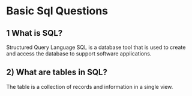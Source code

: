 # Basic Sql Questions

## 1 What is SQL?

 Structured Query Language SQL is a database tool that is used to create and access the database to support software applications.

## 2) What are tables in SQL?

The table is a collection of records and information in a single view.
